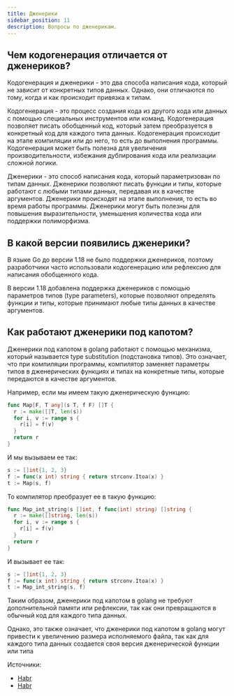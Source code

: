 ```yaml
---
title: Дженерики
sidebar_position: 11
description: Вопросы по дженерикам.
---
```


## Чем кодогенерация отличается от дженериков?

Кодогенерация и дженерики - это два способа написания кода, который не зависит от конкретных типов данных. Однако, они отличаются по тому, когда и как происходит привязка к типам.

Кодогенерация - это процесс создания кода из другого кода или данных с помощью специальных инструментов или команд. Кодогенерация позволяет писать обобщенный код, который затем преобразуется в конкретный код для каждого типа данных. Кодогенерация происходит на этапе компиляции или до него, то есть до выполнения программы. Кодогенерация может быть полезна для увеличения производительности, избежания дублирования кода или реализации сложной логики.

Дженерики - это способ написания кода, который параметризован по типам данных. Дженерики позволяют писать функции и типы, которые работают с любыми типами данных, передавая их в качестве аргументов. Дженерики происходят на этапе выполнения, то есть во время работы программы. Дженерики могут быть полезны для повышения выразительности, уменьшения количества кода или поддержки полиморфизма.

## В какой версии появились дженерики?

В языке Go до версии 1.18 не было поддержки дженериков, поэтому разработчики часто использовали кодогенерацию или рефлексию для написания обобщенного кода. 

В версии 1.18 добавлена поддержка дженериков с помощью параметров типов (type parameters), которые позволяют определять функции и типы, которые принимают любые типы данных в качестве аргументов.

## Как работают дженерики под капотом?

Дженерики под капотом в golang работают с помощью механизма, который называется type substitution (подстановка типов). Это означает, что при компиляции программы, компилятор заменяет параметры типов в дженерических функциях и типах на конкретные типы, которые передаются в качестве аргументов. 

Например, если мы имеем такую дженерическую функцию:

```go
func Map[F, T any](s T, f F) []T {
  r := make([]T, len(s))
  for i, v := range s {
    r[i] = f(v)
  }
  return r
}
```

И мы вызываем ее так:

```go
s := []int{1, 2, 3}
f := func(x int) string { return strconv.Itoa(x) }
t := Map(s, f)
```

То компилятор преобразует ее в такую функцию:

```go
func Map_int_string(s []int, f func(int) string) []string {
  r := make([]string, len(s))
  for i, v := range s {
    r[i] = f(v)
  }
  return r
}
```

И вызывает ее так:

```go
s := []int{1, 2, 3}
f := func(x int) string { return strconv.Itoa(x) }
t := Map_int_string(s, f)
```

Таким образом, дженерики под капотом в golang не требуют дополнительной памяти или рефлексии, так как они превращаются в обычный код для каждого типа данных. 

Однако, это также означает, что дженерики под капотом в golang могут привести к увеличению размера исполняемого файла, так как для каждого типа данных создается своя версия дженерической функции или типа

Источники: 
- [Habr](https://habr.com/ru/companies/karuna/articles/552944/)
- [Habr](https://habr.com/ru/companies/skillfactory/articles/657853/)

